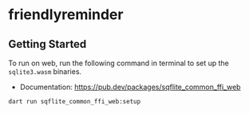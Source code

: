 # friendlyreminder

## Getting Started

To run on web, run the following command in terminal to set up the `sqlite3.wasm` binaries.

- Documentation: https://pub.dev/packages/sqflite_common_ffi_web

```bash
dart run sqflite_common_ffi_web:setup
```
